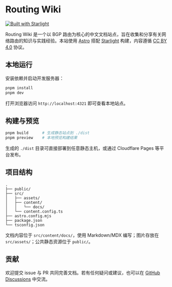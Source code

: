 # Routing Wiki

[![Built with Starlight](https://astro.badg.es/v2/built-with-starlight/tiny.svg)](https://starlight.astro.build)

Routing Wiki 是一个以 BGP 路由为核心的中文文档站点，旨在收集和分享有关网络路由的知识与实践经验。本站使用 [Astro](https://astro.build/) 搭配 [Starlight](https://starlight.astro.build/) 构建，内容遵循 [CC BY 4.0](LICENSE.md) 协议。

## 本地运行

安装依赖并启动开发服务器：

```bash
pnpm install
pnpm dev
```

打开浏览器访问 `http://localhost:4321` 即可查看本地站点。

## 构建与预览

```bash
pnpm build      # 生成静态站点到 ./dist
pnpm preview    # 本地预览构建结果
```

生成的 `./dist` 目录可直接部署到任意静态主机，或通过 Cloudflare Pages 等平台发布。

## 项目结构

```
.
├── public/
├── src/
│   ├── assets/
│   ├── content/
│   │   └── docs/
│   └── content.config.ts
├── astro.config.mjs
├── package.json
└── tsconfig.json
```

文档内容位于 `src/content/docs/`，使用 Markdown/MDX 编写；图片存放在 `src/assets/`；公共静态资源位于 `public/`。

## 贡献

欢迎提交 issue 与 PR 共同完善文档。若有任何疑问或建议，也可以在 [GitHub Discussions](https://github.com/SkywolfCloud/routing-wiki/discussions) 中交流。

